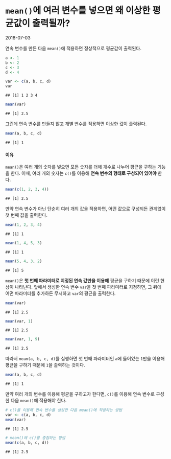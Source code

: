 `mean()`에 여러 변수를 넣으면 왜 이상한 평균값이 출력될까?
================
2018-07-03

연속 변수를 만든 다음 `mean()`에 적용하면 정상적으로 평균값이 출력된다.

``` r
a <- 1
b <- 2
c <- 3
d <- 4

var <- c(a, b, c, d)
var
```

    ## [1] 1 2 3 4

``` r
mean(var)
```

    ## [1] 2.5

그런데 연속 변수를 만들지 않고 개별 변수를 적용하면 이상한 값이 출력된다.

``` r
mean(a, b, c, d)
```

    ## [1] 1

#### 이유

`mean()`은 여러 개의 숫자를 넣으면 모든 숫자를 더해 개수로 나누어 평균을 구하는 기능을 한다. 이때, 여러 개의 숫자는 `c()`를 이용해 **연속 변수의 형태로 구성되어 있어야** 한다.

``` r
mean(c(1, 2, 3, 4))
```

    ## [1] 2.5

만약 연속 변수가 아닌 단순히 여러 개의 값을 적용하면, 어떤 값으로 구성되든 관계없이 첫 번째 값을 출력한다.

``` r
mean(1, 2, 3, 4)
```

    ## [1] 1

``` r
mean(1, 4, 5, 3)
```

    ## [1] 1

``` r
mean(5, 4, 3, 2)
```

    ## [1] 5

`mean()`은 **첫 번째 파라미터로 지정된 연속 값만을 이용해** 평균을 구하기 때문에 이런 현상이 나타난다. 앞에서 생성한 연속 변수 `var`을 첫 번째 파라미터로 지정하면, 그 뒤에 어떤 파라미터를 추가하든 무시하고 `var`의 평균을 출력한다.

``` r
mean(var)
```

    ## [1] 2.5

``` r
mean(var, 1)
```

    ## [1] 2.5

``` r
mean(var, 1, 9)
```

    ## [1] 2.5

따라서 `mean(a, b, c, d)`를 실행하면 첫 번째 파라미터인 `a`에 들어있는 `1`만을 이용해 평균을 구하기 때문에 `1`을 출력하는 것이다.

``` r
mean(a, b, c, d)
```

    ## [1] 1

만약 여러 개의 변수를 이용해 평균을 구하고자 한다면, `c()`를 이용해 연속 변수로 구성한 다음 `mean()`에 적용해야 한다.

``` r
# c()를 이용해 연속 변수를 생성한 다음 mean()에 적용하는 방법
var <- c(a, b, c, d)
mean(var)
```

    ## [1] 2.5

``` r
# mean()에 c()를 중첩하는 방법
mean(c(a, b, c, d))
```

    ## [1] 2.5
